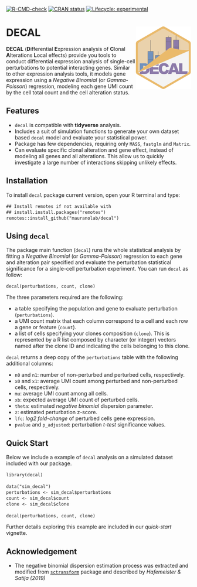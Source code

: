 <!-- badges: start -->
[![R-CMD-check](https://github.com/mauranolab/decal/workflows/R-CMD-check/badge.svg)](https://github.com/mauranolab/decal/actions)
[![CRAN status](https://www.r-pkg.org/badges/version/decal)](https://CRAN.R-project.org/package=decal)
[![Lifecycle: experimental](https://img.shields.io/badge/lifecycle-experimental-orange.svg)](https://lifecycle.r-lib.org/articles/stages.html#experimental)
<!-- badges: end -->

# DECAL <img src="man/figures/logo.png" align="right" width="150px"/>

**DECAL** (**D**ifferential **E**xpression analysis of **C**lonal
**A**lterations **L**ocal effects) provide you tools to conduct differential
expression analysis of single-cell perturbations to potential interacting
genes.
Similar to other expression analysis tools, it models gene expression using
a _Negative Binomial_ (or _Gamma-Poisson_) regression, modeling each gene
UMI count by the cell total count and the cell alteration status.

## Features

- `decal` is compatible with **tidyverse** analysis.
- Includes a suit of simulation functions to generate your own dataset based
  `decal` model and evaluate your statistical power.
- Package has few dependencies, requiring only `MASS`, `fastglm` and `Matrix`.
- Can evaluate specific clonal alteration and gene effect, instead of
  modeling all genes and all alterations. This allow us to quickly investigate
  a large number of interactions skipping unlikely effects.

## Installation

To install `decal` package current version, open your R terminal and type:

```{r installation, eval = FALSE}
## Install remotes if not available with
## install.install.packages("remotes")
remotes::install_github("mauranolab/decal")
```

## Using `decal`

The package main function (`decal`) runs the whole statistical analysis by
fitting a _Negative Binomial_ (or _Gamma-Poisson_) regression to each gene
and alteration pair specified and evaluate the perturbation statistical
significance for a single-cell perturbation experiment. You can run `decal`
as follow:

```{r}
decal(perturbations, count, clone)
```

The three parameters required are the following:

- a table specifying the population and gene to evaluate perturbation
  (`perturbations`).
- a UMI count matrix that each column correspond to a cell and each row
  a gene or feature (`count`).
- a list of cells specifying your clones composition (`clone`). This is
  represented by a R list composed by character (or integer) vectors named
  after the clone ID and indicating the cells belonging to this clone.

`decal` returns a deep copy of the `perturbations` table with the following
additional columns:

- `n0` and `n1`: number of non-perturbed and perturbed cells, respectively.
- `x0` and `x1`: average UMI count among perturbed and non-perturbed cells,
  respectively.
- `mu`: average UMI count among all cells.
- `xb`: expected average UMI count of perturbed cells.
- `theta`: estimated _negative binomial_ dispersion parameter.
- `z`: estimated perturbation z-score.
- `lfc`: _log2 fold-change_ of perturbed cells gene expression.
- `pvalue` and `p_adjusted`: perturbation _t-test_ significance values.


## Quick Start

Below we include a example of `decal` analysis on a simulated dataset included
with our package.

```{r quick_start}
library(decal)

data("sim_decal")
perturbations <- sim_decal$perturbations
count <- sim_decal$count
clone <- sim_decal$clone

decal(perturbations, count, clone)
```

Further details exploring this example are included in our _quick-start_
vignette.

## Acknowledgement

- The negative binomial dispersion estimation process was extracted and modified
  from [`sctransform`](https://github.com/ChristophH/sctransform) package and
  described by _Hafemeister & Satija (2019)_

